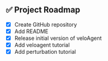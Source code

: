 ## ✅ Project Roadmap

- [x] Create GitHub repository
- [x] Add README
- [x] Release initial version of veloAgent
- [x] Add veloagent tutorial
- [x] Add perturbation tutorial
